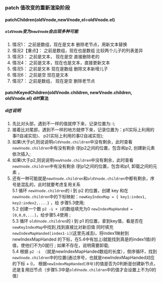 ### patch 值改变的重新渲染阶段

####  patchChildren(oldVnode,newVnode,el=oldVnode.el)
 
##### `oldVnode`变为`newVnode`会出现多种可能

1. 情况1： 之前是数组，现在是文本  删除老节点，用新文本替换     
2. 情况2【重点】： 之前是数组，现在也是数组  比较两个儿子的列表差异    
3. 情况3： 之前是文本， 现在是空 直接删除老的    
4. 情况4： 之前是文本，现在也是文本，直接更新文本     
5. 情况5： 之前是文本 现在是数组  删除文本新增儿子
6. 情况6： 之前是空  现在是文本
7. 情况7： 之前是数组， 现在是空 删除老节点


#### patchKeyedChildren(oldVnode.children, newVnode.children, oldVnode.el)  diff算法

##### diff说明

1. 先比对头部，遇到不一样的值就停下来，记录位置为: i;
2. 接着比对尾部，遇到不一样的地方就停下来，记录位置为：p1(实际上利用的事l1自减实现)、 p2(实际上利用的事l2自减实现);   
3. 如果i大于p1,则说说明`oldVnode.children`中没有剩余，此时查看 `newVnode.children`中有没有剩余 i到p2之间的位置，包含i和p2, 创建新元素依次插入;  
4. 如果i大于p2,则说说明`newVnode.children`中没有剩余，此时查看 `newVnode.children`中有没有剩余 i到p1之间的位置，包含i和p1, 卸载之间的元素 ，
5. 还有一种可能就是`newVnode.children`和`oldVnode.children`中都有剩余，序号是混乱的，此时就要考虑复用关系   
5.1 循环 `newVnode.children`的 i 到 p2 的位置，创建 key 和在  `newVnode.children`中的下标映射：`newKeyIndexMap = { key1:index1, key2:index2,....}` ，给 步骤5.3使用;   
5.2 创建一个数 `p2 -i + 1`的数组填充为0 `newIndexMapHanded =[0,0,0,...]`，给步骤5.4使用 ;   
5.3 循环 `oldVnode.children`的 i 到 p1 的位置，拿到key值，看是否在 `newKeyIndexMap`中找到,找到直接比对新旧值 同时填充 `newIndexMapHanded[index1-i]`(这里先减去i，将index1映射到 newIndexMapHanded 的下标，在5.4中有加上i就能找到真是的index1值)的值，使他们不为0就行 ; 如果不存在，说明需要卸载;   
5.4 根据 `p2 -i `（就是newIndexMapHanded数组的长度），倒序循环，找到 `newVnode.children`中的位置(通过序号，也就是newIndexMapHanded对应的下标 + i)， 根据`newIndexMapHanded[序号]`的值是否为0判断是创建新节点，还是复用旧节点（步骤5.3中是`oldVnode.children`中的值才会设置上不为0的值）






